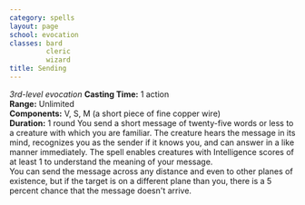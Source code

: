 ```yaml
---
category: spells
layout: page
school: evocation
classes: bard
         cleric
         wizard
title: Sending 
---
```

_3rd-level evocation_ 
**Casting Time:** 1 action    
**Range:** Unlimited    
**Components:** V, S, M (a short piece of fine copper wire)    
**Duration:** 1 round 
You send a short message of twenty-five words or less to a creature with which you are familiar. The creature hears the message in its mind, recognizes you as the sender if it knows you, and can answer in a like manner immediately. The spell enables creatures with Intelligence scores of at least 1 to understand the meaning of your message.    
You can send the message across any distance and even to other planes of existence, but if the target is on a different plane than you, there is a 5 percent chance that the message doesn't arrive. 